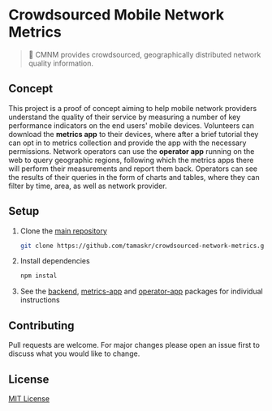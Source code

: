 # Crowdsourced Mobile Network Metrics

> 📡 CMNM provides crowdsourced, geographically distributed network quality information.

## Concept
This project is a proof of concept aiming to help mobile network providers understand the quality of their service by measuring a number of key performance indicators on the end users' mobile devices. Volunteers can download the **metrics app** to their devices, where after a brief tutorial they can opt in to metrics collection and provide the app with the necessary permissions. Network operators can use the **operator app** running on the web to query geographic regions, following which the metrics apps there will perform their measurements and report them back. Operators can see the results of their queries in the form of charts and tables, where they can filter by time, area, as well as network provider.

## Setup
1. Clone the [main repository](https://github.com/tamaskr/crowdsourced-network-metrics)
   ```bash
   git clone https://github.com/tamaskr/crowdsourced-network-metrics.git
   ```
2. Install dependencies
   ```bash
   npm instal
   ```
3. See the [backend](/packages/backend), [metrics-app](/packages/metrics-app) and [operator-app](/packages/operator-app) packages for individual instructions

## Contributing
Pull requests are welcome. For major changes please open an issue first to discuss what you would like to change.

## License
[MIT License](https://choosealicense.com/licenses/mit/)
